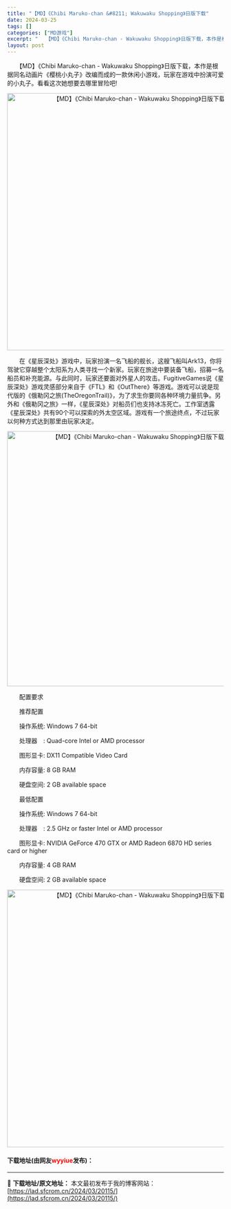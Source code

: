 ```yaml
---
title: "【MD】《Chibi Maruko-chan &#8211; Wakuwaku Shopping》日版下载"
date: 2024-03-25
tags: []
categories: ["MD游戏"]
excerpt: "　　【MD】《Chibi Maruko-chan - Wakuwaku Shopping》日版下载，本作是根据同名动画片《樱桃小丸子》改编而成的一款休闲小游戏，玩家在游戏中扮演可爱的小丸子。看看这次她想要去哪里冒险吧! 　　在《星辰深处》游戏中，玩家扮演一名飞船的舰长，这艘飞船叫Ark13，你将驾驶&hellip;"
layout: post
---
```


 <p>　　【MD】《Chibi Maruko-chan - Wakuwaku Shopping》日版下载，本作是根据同名动画片《樱桃小丸子》改编而成的一款休闲小游戏，玩家在游戏中扮演可爱的小丸子。看看这次她想要去哪里冒险吧!</p> <p align="center"><img align="" border="0" src="https://lad.sfcrom.cn/wp-content/uploads/2024/03/20240325_660107ee3d7b0.png" width="598" alt="【MD】《Chibi Maruko-chan - Wakuwaku Shopping》日版下载" /></p> <p>　　在《星辰深处》游戏中，玩家扮演一名飞船的舰长，这艘飞船叫Ark13，你将驾驶它穿越整个太阳系为人类寻找一个新家。玩家在旅途中要装备飞船，招募一名船员和补充能源。与此同时，玩家还要面对外星人的攻击。FugitiveGames说《星辰深处》游戏灵感部分来自于《FTL》和《OutThere》等游戏。游戏可以说是现代版的《俄勒冈之旅(TheOregonTrail)》，为了求生你要同各种环境力量抗争。另外和《俄勒冈之旅》一样，《星辰深处》对船员们也支持冰冻死亡。工作室透露《星辰深处》共有90个可以探索的外太空区域。游戏有一个旅途终点，不过玩家以何种方式达到那里由玩家决定。</p> <p align="center"><img align="" border="0" src="https://lad.sfcrom.cn/wp-content/uploads/2024/03/20240325_660107eedc87b.png" width="593" alt="【MD】《Chibi Maruko-chan - Wakuwaku Shopping》日版下载" /></p> <p>　　配置要求</p> <p>　　推荐配置</p> <p>　　操作系统: Windows 7 64-bit</p> <p>　　处理器　: Quad-core Intel or AMD processor</p> <p>　　图形显卡: DX11 Compatible Video Card</p> <p>　　内存容量: 8 GB RAM</p> <p>　　硬盘空间: 2 GB available space</p> <p>　　最低配置</p> <p>　　操作系统: Windows 7 64-bit</p> <p>　　处理器　: 2.5 GHz or faster Intel or AMD processor</p> <p>　　图形显卡: NVIDIA GeForce 470 GTX or AMD Radeon 6870 HD series card or higher</p> <p>　　内存容量: 4 GB RAM</p> <p>　　硬盘空间: 2 GB available space</p> <p align="center"><img align="" border="0" src="https://lad.sfcrom.cn/wp-content/uploads/2024/03/20240325_660107ef94222.png" width="599" alt="【MD】《Chibi Maruko-chan - Wakuwaku Shopping》日版下载" /></p> <p><h4>下载地址(由网友<font color="red">wyyiue</font>发布)：</h4></p> 

---
📖 **下载地址/原文地址：** 本文最初发布于我的博客网站：[https://lad.sfcrom.cn/2024/03/20115/](https://lad.sfcrom.cn/2024/03/20115/)
